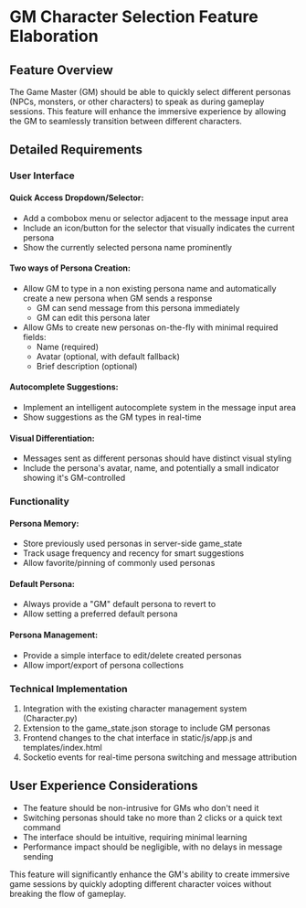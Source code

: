 # GM Character Selection Feature Elaboration

## Feature Overview
The Game Master (GM) should be able to quickly select different personas (NPCs, monsters, or other characters) to speak as during gameplay sessions. This feature will enhance the immersive experience by allowing the GM to seamlessly transition between different characters.

## Detailed Requirements

### User Interface

#### Quick Access Dropdown/Selector:
- Add a combobox menu or selector adjacent to the message input area
- Include an icon/button for the selector that visually indicates the current persona
- Show the currently selected persona name prominently

#### Two ways of Persona Creation:
- Allow GM to type in a non existing persona name and automatically create a new persona when GM sends a response
  - GM can send message from this persona immediately
  - GM can edit this persona later
- Allow GMs to create new personas on-the-fly with minimal required fields:
  - Name (required)
  - Avatar (optional, with default fallback)
  - Brief description (optional)

#### Autocomplete Suggestions:
- Implement an intelligent autocomplete system in the message input area
- Show suggestions as the GM types in real-time

#### Visual Differentiation:
- Messages sent as different personas should have distinct visual styling
- Include the persona's avatar, name, and potentially a small indicator showing it's GM-controlled

### Functionality

#### Persona Memory:
- Store previously used personas in server-side game_state
- Track usage frequency and recency for smart suggestions
- Allow favorite/pinning of commonly used personas

#### Default Persona:
- Always provide a "GM" default persona to revert to
- Allow setting a preferred default persona

#### Persona Management:
- Provide a simple interface to edit/delete created personas
- Allow import/export of persona collections

### Technical Implementation
1. Integration with the existing character management system (Character.py)
2. Extension to the game_state.json storage to include GM personas
3. Frontend changes to the chat interface in static/js/app.js and templates/index.html
4. Socketio events for real-time persona switching and message attribution

## User Experience Considerations
- The feature should be non-intrusive for GMs who don't need it
- Switching personas should take no more than 2 clicks or a quick text command
- The interface should be intuitive, requiring minimal learning
- Performance impact should be negligible, with no delays in message sending

This feature will significantly enhance the GM's ability to create immersive game sessions by quickly adopting different character voices without breaking the flow of gameplay.